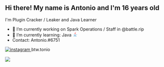 
## Hi there! My name is Antonio and I'm 16 years old
  

I'm Plugin Cracker / Leaker and Java Learner
- 🔭 I’m currently working on Spark Operations / Staff in @battle.rip
- 🌱 I’m currently learning: Java <a href="https://www.java.com" target="_blank" rel="noreferrer"> <img src="https://raw.githubusercontent.com/devicons/devicon/master/icons/java/java-original.svg" alt="java" width="16" height="16"/> </a>
- Contact: Antonio.#6751

<a href="https://www.instagram.com/txniaoooo/" target="_blank" rel="noreferrer"> <img src="https://scontent-scl2-1.cdninstagram.com/v/t51.2885-19/203019087_3969530746500786_7930596639916235962_n.jpg?stp=dst-jpg_s150x150&_nc_ht=scontent-scl2-1.cdninstagram.com&_nc_cat=1&_nc_ohc=Q3c2BZ4oQsgAX_8dNn0&edm=ABfd0MgBAAAA&ccb=7-4&oh=00_AT9TpW9_0b0GwHcFOPfPdqX8yaY7HHNfzJPXAXy7ywExtA&oe=622B3282&_nc_sid=7bff83java/java-original.svg" alt="instagram" width="40" height="40"/> </a> btw.tonio

<img src="https://discord.c99.nl/widget/theme-3/954493406363676712.png" align="center"/>
